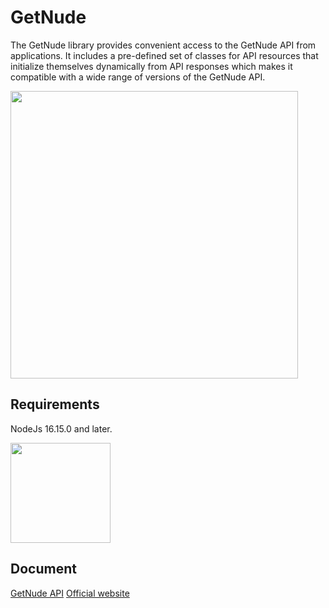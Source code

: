 # GetNude 

The GetNude library provides convenient access to the GetNude API from
applications. It includes a pre-defined set of
classes for API resources that initialize themselves dynamically from API
responses which makes it compatible with a wide range of versions of the GetNude
API.

<img height="460" src="https://pub-e3179ff57558475ba67eb7490c8cd967.r2.dev/seq.jpg">

## Requirements

NodeJs 16.15.0 and later.

<img height="160" src="https://registry.npmmirror.com/@lobehub/assets-logo/1.0.0/files/assets/logo-3d.webp">

## Document
[GetNude API](https://getnude.gitbook.io/getnude-v1.0-api-reference)     [Official website](https://getnude.app)


